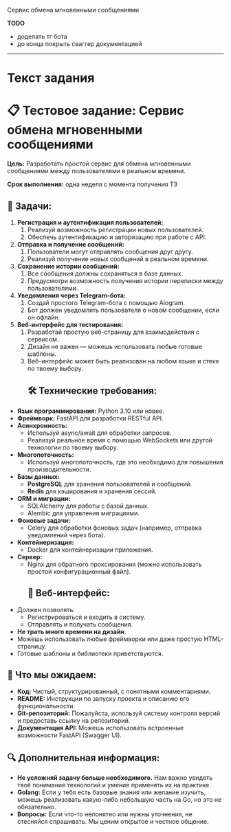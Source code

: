 Сервис обмена мгновенными сообщениями

**TODO**
 - доделать тг бота
 - до конца покрыть сваггер документацией

---
# Текст задания

# <a name="_sask2ym4r7am"></a>**📋 Тестовое задание: Сервис обмена мгновенными сообщениями**
**Цель:** Разработать простой сервис для обмена мгновенными сообщениями между пользователями в реальном времени.

**Срок выполнения:** одна неделя с момента получения ТЗ
## <a name="_bn5781hzt3nh"></a>**📌 Задачи:**
1. **Регистрация и аутентификация пользователей:**
   1. Реализуй возможность регистрации новых пользователей.
   1. Обеспечь аутентификацию и авторизацию при работе с API.
1. **Отправка и получение сообщений:**
   1. Пользователи могут отправлять сообщения друг другу.
   1. Реализуй получение новых сообщений в реальном времени.
1. **Сохранение истории сообщений:**
   1. Все сообщения должны сохраняться в базе данных.
   1. Предусмотри возможность получения истории переписки между пользователями.
1. **Уведомления через Telegram-бота:**
   1. Создай простого Telegram-бота с помощью Aiogram.
   1. Бот должен уведомлять пользователя о новом сообщении, если он офлайн.
1. **Веб-интерфейс для тестирования:**
   1. Разработай простую веб-страницу для взаимодействия с сервисом.
   1. Дизайн не важен — можешь использовать любые готовые шаблоны.
   1. Веб-интерфейс может быть реализован на любом языке и стеке по твоему выбору.
      ## <a name="_x8gh9vm5vsge"></a>**🛠 Технические требования:**
- **Язык программирования:** Python 3.10 или новее.
- **Фреймворк:** FastAPI для разработки RESTful API.
- **Асинхронность:**
  - Используй async/await для обработки запросов.
  - Реализуй реальное время с помощью WebSockets или другой технологии по твоему выбору.
- **Многопоточность:**
  - Используй многопоточность, где это необходимо для повышения производительности.
- **Базы данных:**
  - **PostgreSQL** для хранения пользователей и сообщений.
  - **Redis** для кэширования и хранения сессий.
- **ORM и миграции:**
  - SQLAlchemy для работы с базой данных.
  - Alembic для управления миграциями.
- **Фоновые задачи:**
  - Celery для обработки фоновых задач (например, отправка уведомлений через бота).
- **Контейнеризация:**
  - Docker для контейнеризации приложения.
- **Сервер:**
  - Nginx для обратного проксирования (можно использовать простой конфигурационный файл).
    ## <a name="_577hxh2cn7gt"></a>**🎨 Веб-интерфейс:**
- Должен позволять:
  - Регистрироваться и входить в систему.
  - Отправлять и получать сообщения.
- **Не трать много времени на дизайн.**
- Можешь использовать любые фреймворки или даже простую HTML-страницу.
- Готовые шаблоны и библиотеки приветствуются.
## <a name="_6v6y28hivii3"></a>**📄 Что мы ожидаем:**
- **Код:** Чистый, структурированный, с понятными комментариями.
- **README:** Инструкции по запуску проекта и описанию его функциональности.
- **Git-репозиторий:** Пожалуйста, используй систему контроля версий и предоставь ссылку на репозиторий.
- **Документация API:** Можешь использовать встроенные возможности FastAPI (Swagger UI).
## <a name="_x88tc3iqsahc"></a>**🔍 Дополнительная информация:**
- **Не усложняй задачу больше необходимого.** Нам важно увидеть твоё понимание технологий и умение применять их на практике.
- **Golang:** Если у тебя есть базовые знания или желание изучить, можешь реализовать какую-либо небольшую часть на Go, но это не обязательно.
- **Вопросы:** Если что-то непонятно или нужны уточнения, не стесняйся спрашивать. Мы ценим открытое и честное общение. 
